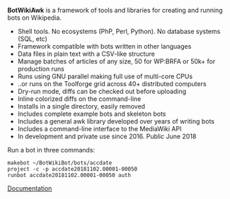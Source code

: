 **BotWikiAwk** is a framework of tools and libraries for creating and running bots on Wikipedia.

* Shell tools. No ecosystems (PhP, Perl, Python). No database systems (SQL, etc) 
* Framework compatible with bots written in other languages
* Data files in plain text with a CSV-like structure
* Manage batches of articles of any size, 50 for WP:BRFA or 50k+ for production runs
* Runs using GNU parallel making full use of multi-core CPUs
* ..or runs on the Toolforge grid across 40+ distributed computers
* Dry-run mode, diffs can be checked out before uploading 
* Inline colorized diffs on the command-line 
* Installs in a single directory, easily removed
* Includes complete example bots and skeleton bots 
* Includes a general awk library developed over years of writing bots 
* Includes a command-line interface to the MediaWiki API
* In development and private use since 2016. Public June 2018

Run a bot in three commands:

	makebot ~/BotWikiBot/bots/accdate
	project -c -p accdate20181102.00001-00050
	runbot accdate20181102.00001-00050 auth

[Documentation](https://en.wikipedia.org/wiki/User:GreenC/BotWikiAwk)
